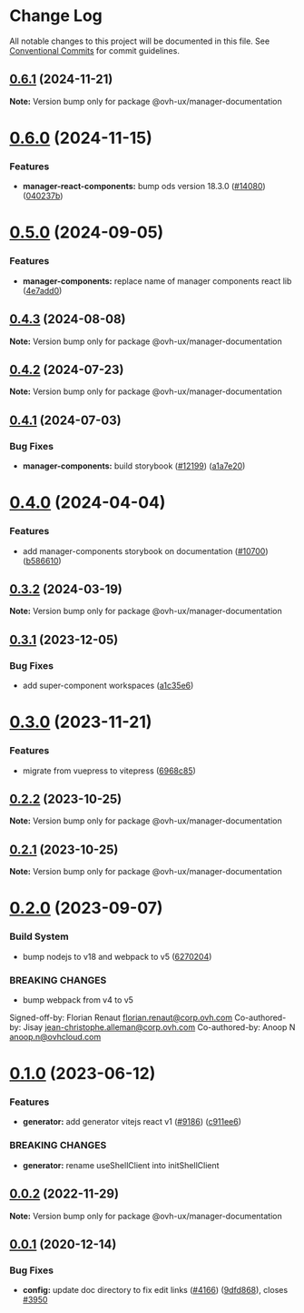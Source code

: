 # Change Log

All notable changes to this project will be documented in this file.
See [Conventional Commits](https://conventionalcommits.org) for commit guidelines.

## [0.6.1](https://github.com/ovh/manager/compare/@ovh-ux/manager-documentation@0.6.0...@ovh-ux/manager-documentation@0.6.1) (2024-11-21)

**Note:** Version bump only for package @ovh-ux/manager-documentation





# [0.6.0](https://github.com/ovh/manager/compare/@ovh-ux/manager-documentation@0.5.0...@ovh-ux/manager-documentation@0.6.0) (2024-11-15)


### Features

* **manager-react-components:** bump ods version 18.3.0 ([#14080](https://github.com/ovh/manager/issues/14080)) ([040237b](https://github.com/ovh/manager/commit/040237b6b436b9c1e5b76c9fed3076102aee3c1e))





# [0.5.0](https://github.com/ovh/manager/compare/@ovh-ux/manager-documentation@0.4.3...@ovh-ux/manager-documentation@0.5.0) (2024-09-05)


### Features

* **manager-components:** replace name of manager components react lib ([4e7add0](https://github.com/ovh/manager/commit/4e7add042f939f34ad7f969be1253b76133495e0))





## [0.4.3](https://github.com/ovh/manager/compare/@ovh-ux/manager-documentation@0.4.2...@ovh-ux/manager-documentation@0.4.3) (2024-08-08)

**Note:** Version bump only for package @ovh-ux/manager-documentation





## [0.4.2](https://github.com/ovh/manager/compare/@ovh-ux/manager-documentation@0.4.1...@ovh-ux/manager-documentation@0.4.2) (2024-07-23)

**Note:** Version bump only for package @ovh-ux/manager-documentation





## [0.4.1](https://github.com/ovh/manager/compare/@ovh-ux/manager-documentation@0.4.0...@ovh-ux/manager-documentation@0.4.1) (2024-07-03)


### Bug Fixes

* **manager-components:** build storybook ([#12199](https://github.com/ovh/manager/issues/12199)) ([a1a7e20](https://github.com/ovh/manager/commit/a1a7e2081898c8d14c3fbca847f1de8b8e0f9813))





# [0.4.0](https://github.com/ovh/manager/compare/@ovh-ux/manager-documentation@0.3.2...@ovh-ux/manager-documentation@0.4.0) (2024-04-04)


### Features

* add manager-components storybook on documentation ([#10700](https://github.com/ovh/manager/issues/10700)) ([b586610](https://github.com/ovh/manager/commit/b586610b9772a6383d9857894a5d06dc0b805930))





## [0.3.2](https://github.com/ovh/manager/compare/@ovh-ux/manager-documentation@0.3.1...@ovh-ux/manager-documentation@0.3.2) (2024-03-19)

**Note:** Version bump only for package @ovh-ux/manager-documentation





## [0.3.1](https://github.com/ovh/manager/compare/@ovh-ux/manager-documentation@0.3.0...@ovh-ux/manager-documentation@0.3.1) (2023-12-05)


### Bug Fixes

* add super-component workspaces ([a1c35e6](https://github.com/ovh/manager/commit/a1c35e6817d3f41925954c16b381ebeaea440bd7))





# [0.3.0](https://github.com/ovh/manager/compare/@ovh-ux/manager-documentation@0.2.2...@ovh-ux/manager-documentation@0.3.0) (2023-11-21)


### Features

* migrate from vuepress to vitepress ([6968c85](https://github.com/ovh/manager/commit/6968c85f00e19c41bc240abb37a50e9dacf9c5e5))





## [0.2.2](https://github.com/ovh/manager/compare/@ovh-ux/manager-documentation@0.2.1...@ovh-ux/manager-documentation@0.2.2) (2023-10-25)

**Note:** Version bump only for package @ovh-ux/manager-documentation





## [0.2.1](https://github.com/ovh/manager/compare/@ovh-ux/manager-documentation@0.2.0...@ovh-ux/manager-documentation@0.2.1) (2023-10-25)

**Note:** Version bump only for package @ovh-ux/manager-documentation





# [0.2.0](https://github.com/ovh/manager/compare/@ovh-ux/manager-documentation@0.1.0...@ovh-ux/manager-documentation@0.2.0) (2023-09-07)


### Build System

* bump nodejs to v18 and webpack to v5 ([6270204](https://github.com/ovh/manager/commit/6270204e59bbfb87ec000c5853be08027affbb69))


### BREAKING CHANGES

* bump webpack from v4 to v5

Signed-off-by: Florian Renaut <florian.renaut@corp.ovh.com>
Co-authored-by: Jisay <jean-christophe.alleman@corp.ovh.com>
Co-authored-by: Anoop N <anoop.n@ovhcloud.com>





# [0.1.0](https://github.com/ovh/manager/compare/@ovh-ux/manager-documentation@0.0.2...@ovh-ux/manager-documentation@0.1.0) (2023-06-12)


### Features

* **generator:**  add generator vitejs react v1 ([#9186](https://github.com/ovh/manager/issues/9186)) ([c911ee6](https://github.com/ovh/manager/commit/c911ee6168e2803e2022dc0e275f242953ad8255))


### BREAKING CHANGES

* **generator:** rename useShellClient into initShellClient





## [0.0.2](https://github.com/ovh/manager/compare/@ovh-ux/manager-documentation@0.0.1...@ovh-ux/manager-documentation@0.0.2) (2022-11-29)

**Note:** Version bump only for package @ovh-ux/manager-documentation





## [0.0.1](https://github.com/ovh/manager/compare/@ovh-ux/manager-documentation@0.0.0...@ovh-ux/manager-documentation@0.0.1) (2020-12-14)


### Bug Fixes

* **config:** update doc directory to fix edit links ([#4166](https://github.com/ovh/manager/issues/4166)) ([9dfd868](https://github.com/ovh/manager/commit/9dfd868c8f65b2fe334e1cbaf2c32688f395d841)), closes [#3950](https://github.com/ovh/manager/issues/3950)
